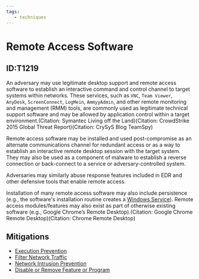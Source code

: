 ```yaml
---
tags:
   - techniques
---
```

# Remote Access Software
## ID:T1219
An adversary may use legitimate desktop support and remote access software to establish an interactive command and control channel to target systems within networks. These services, such as `VNC`, `Team Viewer`, `AnyDesk`, `ScreenConnect`, `LogMein`, `AmmyyAdmin`, and other remote monitoring and management (RMM) tools, are commonly used as legitimate technical support software and may be allowed by application control within a target environment.(Citation: Symantec Living off the Land)(Citation: CrowdStrike 2015 Global Threat Report)(Citation: CrySyS Blog TeamSpy)

Remote access software may be installed and used post-compromise as an alternate communications channel for redundant access or as a way to establish an interactive remote desktop session with the target system. They may also be used as a component of malware to establish a reverse connection or back-connect to a service or adversary-controlled system.
 
Adversaries may similarly abuse response features included in EDR and other defensive tools that enable remote access.

Installation of many remote access software may also include persistence (e.g., the software's installation routine creates a [Windows Service](/mitre/techniques/T1543/003)). Remote access modules/features may also exist as part of otherwise existing software (e.g., Google Chrome’s Remote Desktop).(Citation: Google Chrome Remote Desktop)(Citation: Chrome Remote Desktop)
## Mitigations
* [Execution Prevention](/mitre/mitigations/M1038)
* [Filter Network Traffic](/mitre/mitigations/M1037)
* [Network Intrusion Prevention](/mitre/mitigations/M1031)
* [Disable or Remove Feature or Program](/mitre/mitigations/M1042)
